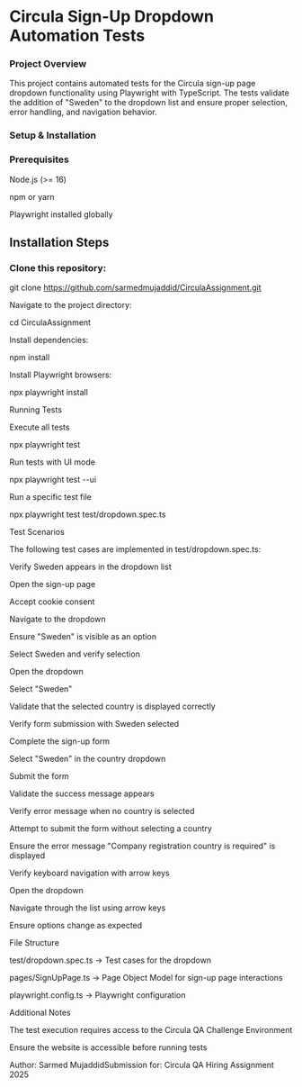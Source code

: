 # Circula Sign-Up Dropdown Automation Tests

### Project Overview

This project contains automated tests for the Circula sign-up page dropdown functionality using Playwright with TypeScript. The tests validate the addition of "Sweden" to the dropdown list and ensure proper selection, error handling, and navigation behavior.

### Setup & Installation

### Prerequisites

Node.js (>= 16)

npm or yarn

Playwright installed globally

## Installation Steps

### Clone this repository:

git clone https://github.com/sarmedmujaddid/CirculaAssignment.git

Navigate to the project directory:

cd CirculaAssignment

Install dependencies:

npm install

Install Playwright browsers:

npx playwright install

Running Tests

Execute all tests

npx playwright test

Run tests with UI mode

npx playwright test --ui

Run a specific test file

npx playwright test test/dropdown.spec.ts

Test Scenarios

The following test cases are implemented in test/dropdown.spec.ts:

Verify Sweden appears in the dropdown list

Open the sign-up page

Accept cookie consent

Navigate to the dropdown

Ensure "Sweden" is visible as an option

Select Sweden and verify selection

Open the dropdown

Select "Sweden"

Validate that the selected country is displayed correctly

Verify form submission with Sweden selected

Complete the sign-up form

Select "Sweden" in the country dropdown

Submit the form

Validate the success message appears

Verify error message when no country is selected

Attempt to submit the form without selecting a country

Ensure the error message "Company registration country is required" is displayed

Verify keyboard navigation with arrow keys

Open the dropdown

Navigate through the list using arrow keys

Ensure options change as expected

File Structure

test/dropdown.spec.ts → Test cases for the dropdown

pages/SignUpPage.ts → Page Object Model for sign-up page interactions

playwright.config.ts → Playwright configuration

Additional Notes

The test execution requires access to the Circula QA Challenge Environment

Ensure the website is accessible before running tests

Author: Sarmed MujaddidSubmission for: Circula QA Hiring Assignment 2025
